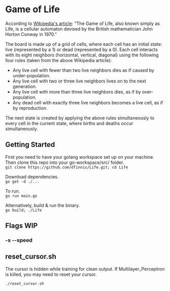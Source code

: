 # Game of Life

According to [Wikipedia's article](https://en.wikipedia.org/wiki/Conway%27s_Game_of_Life): "The Game of Life, also known simply as Life, is a cellular automaton devised by the British mathematician John Horton Conway in 1970."

The board is made up of a grid of cells, where each cell has an initial state: live (represented by a 1) or dead (represented by a 0). Each cell interacts with its eight neighbors (horizontal, vertical, diagonal) using the following four rules (taken from the above Wikipedia article):

* Any live cell with fewer than two live neighbors dies as if caused by under-population.
* Any live cell with two or three live neighbors lives on to the next generation.
* Any live cell with more than three live neighbors dies, as if by over-population.
* Any dead cell with exactly three live neighbors becomes a live cell, as if by reproduction.

The next state is created by applying the above rules simultaneously to every cell in the current state, where births and deaths occur simultaneously.

## Getting Started

First you need to have your golang workspace set up on your machine.
Then clone this repo into your go-workspace/src/ folder. <br>
```git clone https://github.com/dfinnis/Life.git; cd Life```

Download dependencies. <br>
```go get -d ./...```

To run. <br>
```go run main.go```

Alternatively, build & run the binary. <br>
```go build; ./Life```


## Flags WIP

### -s --speed


## reset_cursor.sh

The cursor is hidden while training for clean output.
If Multilayer_Perceptron is killed, you may need to reset your cursor.

```./reset_cursor.sh```
